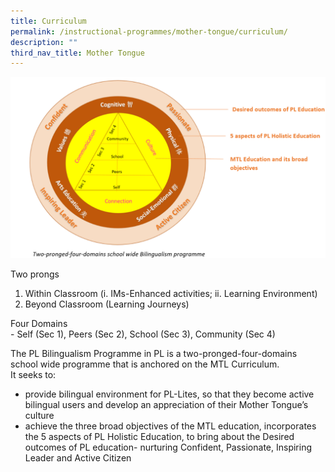 ```yaml
---
title: Curriculum
permalink: /instructional-programmes/mother-tongue/curriculum/
description: ""
third_nav_title: Mother Tongue
---
```

![](/images/Bilingualism%20Framework.png)

Two prongs  

1.  Within Classroom (i. IMs-Enhanced activities; ii. Learning Environment)
2.  Beyond Classroom (Learning Journeys)  
    

Four Domains  
\- Self (Sec 1), Peers (Sec 2), School (Sec 3), Community (Sec 4)  
  
The PL Bilingualism Programme in PL is a two-pronged-four-domains school wide programme that is anchored on the MTL Curriculum.  
It seeks to:  
  

*   provide bilingual environment for PL-Lites, so that they become active bilingual users and develop an appreciation of their Mother Tongue’s culture
*   achieve the three broad objectives of the MTL education, incorporates the 5 aspects of PL Holistic Education, to bring about the Desired outcomes of PL education- nurturing Confident, Passionate, Inspiring Leader and Active Citizen

